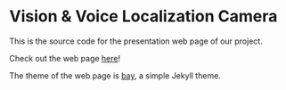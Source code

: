# Vision & Voice Localization Camera

This is the source code for the presentation web page of our project.

Check out the web page [here](https://yukangzhuu.github.io/vision-voice-localization-camera/)!

The theme of the web page is [bay](https://eliottvincent.github.io/bay), a simple Jekyll theme.

